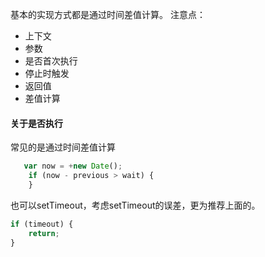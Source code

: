 基本的实现方式都是通过时间差值计算。
注意点：
* 上下文
* 参数
* 是否首次执行
* 停止时触发
* 返回值
* 差值计算


#### 关于是否执行
常见的是通过时间差值计算
```js
   var now = +new Date();     
    if (now - previous > wait) {
    }
```

也可以setTimeout，考虑setTimeout的误差，更为推荐上面的。
```js
if (timeout) {
    return;
}
```